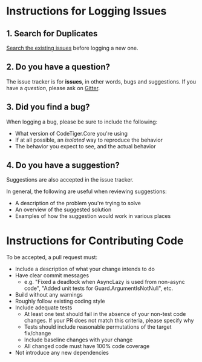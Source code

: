 # Instructions for Logging Issues

## 1. Search for Duplicates

[Search the existing issues](https://github.com/csdahlberg/CodeTiger.Core/issues?utf8=%E2%9C%93&q=is%3Aissue) before logging a new one.

## 2. Do you have a question?

The issue tracker is for **issues**, in other words, bugs and suggestions.
If you have a *question*, please ask on [Gitter](https://gitter.im/csdahlberg/CodeTiger.Core).

## 3. Did you find a bug?

When logging a bug, please be sure to include the following:
 * What version of CodeTiger.Core you're using
 * If at all possible, an *isolated* way to reproduce the behavior
 * The behavior you expect to see, and the actual behavior

## 4. Do you have a suggestion?

Suggestions are also accepted in the issue tracker.

In general, the following are useful when reviewing suggestions:
* A description of the problem you're trying to solve
* An overview of the suggested solution
* Examples of how the suggestion would work in various places

# Instructions for Contributing Code
To be accepted, a pull request must:
* Include a description of what your change intends to do
* Have clear commit messages 
    * e.g. "Fixed a deadlock when AsyncLazy<T> is used from non-async code", "Added unit tests for Guard.ArgumentIsNotNull", etc.
* Build without any warnings
* Roughly follow existing coding style
* Include adequate tests 
    * At least one test should fail in the absence of your non-test code changes. If your PR does not match this criteria, please specify why
    * Tests should include reasonable permutations of the target fix/change
    * Include baseline changes with your change
    * All changed code must have 100% code coverage
* Not introduce any new dependencies
